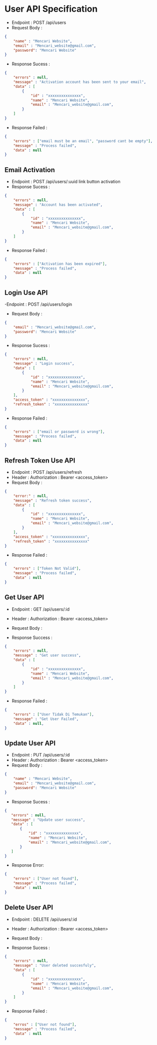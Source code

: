 # User API Specification

- Endpoint : POST /api/users 
- Request Body : 

```json 
{
    "name" : "Mencari Website",
    "email" : "Mencari_website@gmail.com",
    "password": "Mencari Website"
}
```
- Response Sucess : 

```json
{
    "errors" : null,
    "message" : "Activation account has been sent to your email",
    "data" : [
        {
            "id" : "xxxxxxxxxxxxxxx",
            "name" : "Mencari Website",
            "email" : "Mencari_website@gmail.com",
        }
    ]
}
``` 
- Response Failed :

```json
{
    "errors" : ["email must be an email", "password cant be empty"],
    "message" : "Process failed",
    "data" : null
}
```

## Email Activation

- Endpoint : POST /api/users/:uuid link button activation
- Response Sucess : 

```json
{
    "errors" : null,
    "message" : "Account has been activated",
    "data" : [
        {
            "id" : "xxxxxxxxxxxxxxx",
            "name" : "Mencari Website",
            "email" : "Mencari_website@gmail.com",
        }
    ]
}
```

- Response Failed :

```json
{
    "errors" : ["Activation has been expired"],
    "message" : "Process failed",
    "data" : null
}
```

## Login Use API

-Endpoint : POST /api/users/login
- Request Body :

```json
{
    "email" : "Mencari_website@gmail.com",
    "password": "Mencari Website"
}
```

- Response Sucess :

```json
{
    "errors" : null,
    "message" : "Login success",
    "data" : [
        {
            "id" : "xxxxxxxxxxxxxxx",
            "name" : "Mencari Website",
            "email" : "Mencari_website@gmail.com",
        }
    ],
    "access_token" : "xxxxxxxxxxxxxxx",
    "refresh_token" : "xxxxxxxxxxxxxxx"
}
```

- Response Failed :

```json
{
    "errors" : ["email or password is wrong"],
    "message" : "Process failed",
    "data" : null
}
```


## Refresh Token Use API

- Endpoint : POST /api/users/refresh
- Header : Authorization : Bearer <access_token>
- Request Body : 

```json
{
    "error:" : null,
    "message" : "Refresh token success",
    "data" : [
        {
            "id" : "xxxxxxxxxxxxxxx",
            "name" : "Mencari Website",
            "email" : "Mencari_website@gmail.com",
        }
    ],
    "access_token" : "xxxxxxxxxxxxxxx",
    "refresh_token" : "xxxxxxxxxxxxxxx"
}
```

- Response Failed :

```json
{
    "errors" : ["Token Not Valid"],
    "message" : "Process failed", 
    "data" : null
}
```

## Get User API
- Endpoint : GET /api/users/:id
- Header : Authorization : Bearer <access_token>
- Request Body : 

- Response Success : 
```json
{
    "errors" : null,
    "message" : "Get user success",
    "data" : [
        {
            "id" : "xxxxxxxxxxxxxxx",
            "name" : "Mencari Website",
            "email" : "Mencari_website@gmail.com",
        }
    ]
}
```

- Response Failed : 
```json
{
    "errors" : ["User Tidak Di Temukan"],
    "message" : "Get User Failed",
    "data" : null,
}
```

## Update User API
- Endpoint : PUT /api/users/:id
- Header : Authorization : Bearer <access_token>
- Request Body :

```json
{
    "name" : "Mencari Website",
    "email" : "Mencari_website@gmail.com",
    "password": "Mencari Website"
}
```

- Response Sucess :
 ```json
{
    "errors" : null,
    "message" : "Update user success",
    "data" : [
        {
            "id" : "xxxxxxxxxxxxxxx",
            "name" : "Mencari Website",
            "email" : "Mencari_website@gmail.com",
        }
    ]
}
```

- Response Error: 
```json
{
    "errors" : ["User not found"],
    "message" : "Process failed",
    "data" : null
}
```

## Delete User API
- Endpoint : DELETE /api/users/:id
- Header : Authorization : Bearer <access_token>
- Request Body :

- Response Sucess : 
```json
{
    "errors" : null,
    "message" : "User deleted succesfuly",
    "data" : [
        {
            "id" : "xxxxxxxxxxxxxxx",
            "name" : "Mencari Website",
            "email" : "Mencari_website@gmail.com",
        }
    ]
}
```

- Response Failed :
```json
{
    "erros" : ["User not found"],
    "message" : "Process failed",
    "data" : null
}
```

